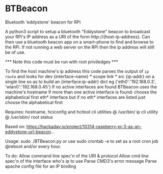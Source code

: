 # BTBeacon
Bluetooth 'eddystone' beacon for RPi

 A python3 script to setup a bluetooth "Eddystone" beacon to broadcast your RPi's IP
  address as a URI of the form http://{host-ip-address}.
  Can then use a bluetooth beacon app on a smart-phone to find and browse to the RPi.
  If not running a web server on the RPi then the ip address will still be of use.

  *** Note this code must be run with root priviledges ***

  To find the host machine's ip address this code parses the output of `ip route` and looks
  for dev {interface-name} * scope link * src {ip-addr} on a single line so as to
  build an {interface:ip-addr} dict eg {'eth0':'192.168.0.3', 'wlan0':'192.168.0.45'}
  If no active interfaces are found BTBeacon uses the machine's hostname
  If more than one active interface is found:
    choose the alphabetical first eth* interface
    but if no eth* interfaces are listed just choose the alphabetical first


 Requires:
  hostname, hciconfig and hcitool cli utilities @ /usr/bin/
  ip cli utility @ /usr/sbin/
  root status


 Based on:
  https://hackaday.io/project/10314-raspberry-pi-3-as-an-eddystone-url-beacon...


 Usage:
  sudo ./BTBeacon.py
  or use sudo crontab -e to set as a root cron job @reboot and/or every hour.


 To do:
  Allow command line spec'n of the URI & protocol
  Allow cmd line spec'n of the interface who's ip to use
  Parse CMD3's error message
  Parse apache config file for an IP binding


